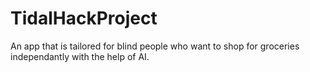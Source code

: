 # TidalHackProject

An app that is tailored for blind people who want to shop for groceries independantly with the help of AI.
